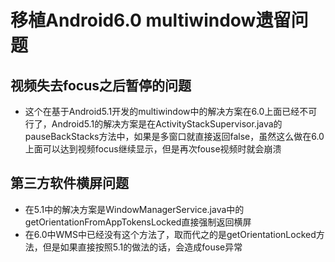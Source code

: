 # 移植Android6.0 multiwindow遗留问题

## 视频失去focus之后暂停的问题
- 这个在基于Android5.1开发的multiwindow中的解决方案在6.0上面已经不可行了，Android5.1的解决方案是在ActivityStackSupervisor.java的pauseBackStacks方法中，如果是多窗口就直接返回false，虽然这么做在6.0上面可以达到视频focus继续显示，但是再次fouse视频时就会崩溃

## 第三方软件横屏问题
- 在5.1中的解决方案是WindowManagerService.java中的getOrientationFromAppTokensLocked直接强制返回横屏
- 在6.0中WMS中已经没有这个方法了，取而代之的是getOrientationLocked方法，但是如果直接按照5.1的做法的话，会造成fouse异常